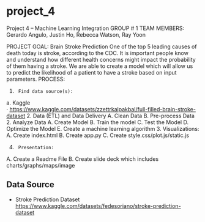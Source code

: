 # project_4
Project 4 – Machine Learning Integration
GROUP # 1 TEAM MEMBERS: Gerardo Angulo, Justin Ho, Rebecca Watson, Ray Yoon
 
PROJECT GOAL: Brain Stroke Prediction
One of the top 5  leading causes of death today is stroke, according to the CDC. It is important people know and understand how different health concerns might impact the probability of them having a stroke. We are able to create a model which will allow us to predict the likelihood of  a patient to have a stroke based on input parameters.
PROCESS:
1.  	Find data source(s):
a.                	Kaggle   
·    	 https://www.kaggle.com/datasets/zzettrkalpakbal/full-filled-brain-stroke-dataset
2.  	Data (ETL) and Data Delivery
A.	Clean Data
B.	Pre-process Data
2.	Analyze Data
A.	Create Model
B.	Train the model
C.	Test the Model
D. 	Optimize the Model
E. 	Create a machine learning algorithm
3.  	Visualizations:
A.	Create index.html
B.	Create app.py
C.	 Create style.css/plot.js/static.js
 
4.  	Presentation:
A.	Create a Readme File
B.	Create slide deck which includes charts/graphs/maps/image



## Data Source
 * Stroke Prediction Dataset
https://www.kaggle.com/datasets/fedesoriano/stroke-prediction-dataset
